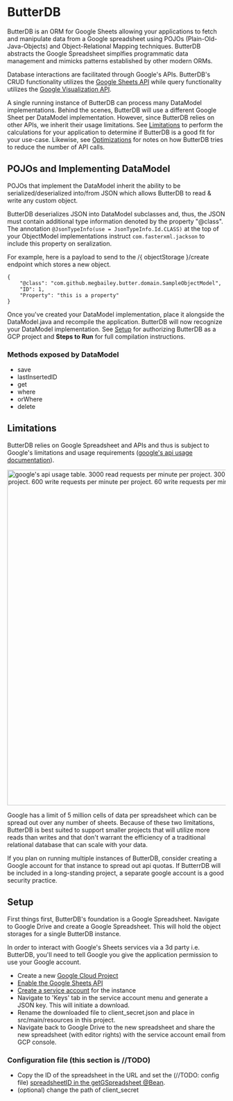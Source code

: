 # ButterDB

ButterDB is an ORM for Google Sheets allowing your applications to fetch and manipulate data from a Google spreadsheet using POJOs (Plain-Old-Java-Objects) and Object-Relational Mapping techniques. ButterDB abstracts the Google Spreadsheet simplfies programmatic data management and mimicks patterns established by other modern ORMs.

Database interactions are facilitated through Google's APIs. ButterDB's CRUD functionality utilizes the [Google Sheets API](https://developers.google.com/sheets/api/reference/rest) while query functionality utilizes the [Google Visualization API](https://developers.google.com/chart/interactive/docs/reference).

A single running instance of ButterDB can process many DataModel implementations. Behind the scenes, ButterDB will use a different Google Sheet per DataModel implementation. However, since ButterDB relies on other APIs, we inherit their usage limitations. 
See [Limitations](./ReadMe.md#Limitations) to perform the calculations for your application to determine if ButterDB is a good fit for your use-case. 
Likewise, see [Optimizations](./ReadMe.md#Optimizations) for notes on how ButterDB tries to reduce the number of API calls.

## POJOs and Implementing DataModel
POJOs that implement the DataModel inherit the ability to be serialized/deserialized into/from JSON which allows ButterDB to read & write any custom object. 

ButterDB deserializes JSON into DataModel subclasses and, thus, the JSON must contain additional type information denoted by the property "@class". The 
annotation `@JsonTypeInfo(use = JsonTypeInfo.Id.CLASS)` at the top of your ObjectModel implementations instruct `com.fasterxml.jackson` to include this property on seralization.

For example, here is a payload to send to the /{ objectStorage }/create endpoint which stores a new object.
```
{
    "@class": "com.github.megbailey.butter.domain.SampleObjectModel",
    "ID": 1,
    "Property": "this is a property"
}
```

Once you've created your DataModel implementation, place it alongside the DataModel.java and recompile the 
application. ButterDB will now recognize your DataModel implementation. See [Setup](./ReadMe.md#Setup) for authorizing ButterDB as a 
GCP project and **Steps to Run** for full compilation instructions.


### Methods exposed by DataModel
- save
- lastInsertedID
- get
- where
- orWhere
- delete

## Limitations

ButterDB relies on Google Spreadsheet and APIs and thus is subject to Google's limitations and usage requirements ([google's api usage documentation](https://developers.google.com/docs/api/limits)).

<img width="772" alt="google's api usage table. 3000 read requests per minute per project. 300 read requests per minute per user per project. 600 write requests per minute per project. 60 write requests per minute per user per project." src="https://user-images.githubusercontent.com/32280319/191318296-5a181712-da3d-4da0-a2d1-419037a864b2.png">

Google has a limit of 5 million cells of data per spreadsheet which can be spread out over any number of sheets. Because of these two limitations, ButterDB is best suited to support smaller projects that will utilize more reads than writes and that don't warrant the efficiency of a traditional relational database that can scale with your data.

If you plan on running multiple instances of ButterDB, consider creating a Google account for that instance to spread out api quotas. If ButterrDB will be included in a long-standing project, a separate google account is a good security practice.

## Setup

First things first, ButterDB's foundation is a Google Spreadsheet. Navigate to Google Drive and create a Google 
Spreadsheet. This will hold the object storages for a single ButterDB instance.

In order to interact with Google's Sheets services via a 3d party i.e. ButterDB, you'll need to tell Google you give the
application permission to use your Google account. 

- Create a new [Google Cloud Project](https://console.cloud.google.com/)
- [Enable the Google Sheets API](https://console.cloud.google.com/apis/library/sheets.googleapis.com)
- [Create a service account](https://console.cloud.google.com/apis/credentials) for the instance
- Navigate to 'Keys' tab in the service account menu and generate a JSON key. This will initiate a download.
- Rename the downloaded file to client_secret.json and place in src/main/resources in this project.
- Navigate back to Google Drive to the new spreadsheet and share the new spreadsheet (with editor rights) with the 
service account email from GCP console.

### Configuration file (this section is //TODO)
- Copy the ID of the spreadsheet in the URL and set the (//TODO: config file) [spreadsheetID in the getGSpreadsheet @Bean](./src/main/java/com/github/megbailey/butter/ButterDBApp). 
- (optional) change the path of client_secret

